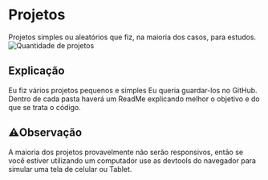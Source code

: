 # Projetos
Projetos simples ou aleatórios que fiz, na maioria dos casos, para estudos.
![Quantidade de projetos](https://img.shields.io/badge/Qtd._projetos-5-blue)
## Explicação 
Eu fiz vários projetos pequenos e simples Eu queria guardar-los no GitHub.
Dentro de cada pasta haverá um ReadMe explicando melhor o objetivo e do que se trata o código.
## ⚠️Observação 
A maioria dos projetos provavelmente não serão responsivos, então se você estiver utilizando um computador use as devtools do navegador para simular uma tela de celular ou Tablet.
